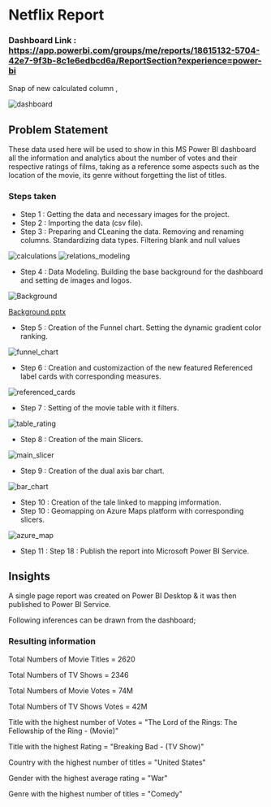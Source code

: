 # Netflix Report

### Dashboard Link : https://app.powerbi.com/groups/me/reports/18615132-5704-42e7-9f3b-8c1e6edbcd6a/ReportSection?experience=power-bi

Snap of new calculated column ,

![dashboard](https://github.com/leoschmoll/Netflix-Report/assets/152095978/75ffd805-b101-481b-9b74-85d20c38e8e4)

## Problem Statement

These data used here will be used to show in this MS Power BI dashboard all the information and analytics about the number of votes and their respective ratings of films, taking as a reference some aspects such as the location of the movie, its genre without forgetting the list of titles.


### Steps taken

- Step 1 : Getting the data and necessary images for the project.
- Step 2 : Importing the data (csv file).
- Step 3 : Preparing and CLeaning the data. Removing and renaming columns. Standardizing data types. Filtering blank and null values

![calculations ](https://github.com/leoschmoll/Netflix-Report/assets/152095978/9654f438-38f9-4dbd-9ca2-c410d3aaec31)
![relations_modeling](https://github.com/leoschmoll/Netflix-Report/assets/152095978/43a2904d-0c55-4b7d-978c-6ce426fac028)

- Step 4 : Data Modeling. Building the base background  for the dashboard and setting de images and logos.

![Background](https://github.com/leoschmoll/Netflix-Report/assets/152095978/7142b599-f447-493b-9314-f02b0527c44d)


[Background.pptx](https://github.com/leoschmoll/Netflix-Report/files/15017108/Background.pptx)


- Step 5 : Creation of the Funnel chart. Setting the dynamic gradient color ranking.
  
![funnel_chart](https://github.com/leoschmoll/Netflix-Report/assets/152095978/a0ec9696-0dd0-4a14-972b-d4516ef0f409)


- Step 6 : Creation and customizaction of the new featured Referenced label cards with corresponding measures.

![referenced_cards](https://github.com/leoschmoll/Netflix-Report/assets/152095978/70423e2d-2827-4de9-8dd6-868e819f543c)

- Step 7 : Setting of the movie table with it filters. 

![table_rating](https://github.com/leoschmoll/Netflix-Report/assets/152095978/bd2c6b4b-bed9-4352-8068-eb72f485576b)

- Step 8 : Creation of the main Slicers.

![main_slicer ](https://github.com/leoschmoll/Netflix-Report/assets/152095978/e0268421-82d7-43c3-a6dc-acf4223d884a)

- Step 9 : Creation of the dual axis bar chart.

![bar_chart](https://github.com/leoschmoll/Netflix-Report/assets/152095978/bd4c9fd2-8729-4c6a-9039-3894525bc4f3)

- Step 10 : Creation of the tale linked to mapping imformation.
- Step 10 : Geomapping on  Azure Maps platform with corresponding slicers. 

![azure_map](https://github.com/leoschmoll/Netflix-Report/assets/152095978/90192578-34fe-406e-bcba-6aee29ec5b5e)

- Step 11 : Step 18 : Publish the report into Microsoft Power BI Service.


## Insights

A single page report was created on Power BI Desktop & it was then published to Power BI Service.

Following inferences can be drawn from the dashboard;

### Resulting information

   Total Numbers of Movie Titles = 2620 

   Total Numbers of TV Shows = 2346

   Total Numbers of Movie Votes = 74M

   Total Numbers of TV Shows Votes = 42M

   Title with the highest number of Votes = "The Lord of the Rings: The Fellowship of the Ring - (Movie)"
   
   Title with the highest Rating = "Breaking Bad - (TV Show)"

   Country with the highest number of titles = "United States"

   Gender with the highest average rating = "War"

   Genre with the highest number of titles = "Comedy"
